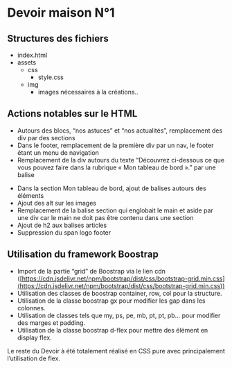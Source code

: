# Devoir maison N°1

## Structures des fichiers

- index.html
- assets
    - css
        - style.css
    - img
        - images nécessaires à la créations..
    

## Actions notables sur le HTML

- Autours des blocs, “nos astuces” et “nos actualités”, remplacement des div par des sections
- Dans le footer, remplacement de la première div par un nav, le footer étant un menu de navigation
- Remplacement de la div autours du texte “Découvrez ci-dessous ce que vous pouvez faire dans la rubrique « Mon tableau de bord ».” par une balise <p>
- Dans la section Mon tableau de bord, ajout de balises <articles> autours des éléments
- Ajout des alt sur les images
- Remplacement de la balise section qui englobait le main et aside par une div car le main ne doit pas être contenu dans une section
- Ajout de h2 aux balises articles
- Suppression du span logo footer

## Utilisation du framework Boostrap

- Import de la partie “grid” de Boostrap via le lien cdn ([https://cdn.jsdelivr.net/npm/bootstrap/dist/css/bootstrap-grid.min.css](https://cdn.jsdelivr.net/npm/bootstrap/dist/css/bootstrap-grid.min.css))
- Utilisation des classes de boostrap container, row, col pour la structure.
- Utilisation de la classe boostrap gx pour modifier les gap dans les colonnes.
- Utilisation de classes tels que  my, ps, pe, mb, pt, pt, pb… pour modifier des marges et padding.
- Utilisation de la classe boostrap d-flex pour mettre des élément en display flex.

Le reste du Devoir à été totalement réalisé en CSS pure avec principalement l’utilisation de flex.